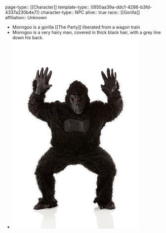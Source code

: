 page-type:: [[Character]]
template-type:: ((650aa39a-ddc1-4286-b3fd-4337a230b4e7))
character-type:: NPC
alive:: true
race:: [[Gorilla]]
affiliation:: Unknown

- Monngoo is a gorilla [[The Party]] liberated from a wagon train
- Monngoo is a very hairy man, covered in thick black hair, with a grey line down his back.
- ![image.png](../assets/image_1718358017078_0.png)